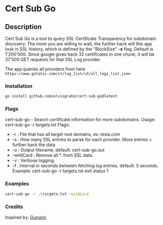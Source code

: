 # Cert Sub Go

## Description

Cert Sub Go is a tool to query SSL Certificate Transparency for subdomain discovery. The more you are willing to wait,
the further back will this app look in SSL history, which is defined by the "BlockSize" **-s** flag. Default is 1'200'000.
Since google gives back 32 certificates in one chunk, it will be 37'500 GET requests for that SSL Log provider.  
  
The app queries all providers from here ```https://www.gstatic.com/ct/log_list/v3/all_logs_list.json```

### Installation

```bash
go install github.com/elvisgraho/cert-sub-go@latest
```

### Flags

cert-sub-go - Search certificate information for more subdomains.
Usage: cert-sub-go -r targets.txt
Flags:
 * -r        <filename>       : File that has all target root domains, ex: tesla.com
 * -s        <number>         : How many SSL entries to parse for each provider. More entries = further back the data
 * -o        <filename>       : Output filename, default: cert-sub-go.out
 * -wildCard <boolean>        : Remove all *. from SSL data.
 * -v        <boolean>        : Verbose logging.
 * -f        <number>         : Interval in seconds between fetching log entries, default: 5 seconds.
Example:
  cert-sub-go -r targets.txt
exit status 1


### Examples

```sh
cert-sub-go -r .\targets.txt -wildCard
```

### Credits

Inspired by: [Gungnir](https://github.com/g0ldencybersec/gungnir)
